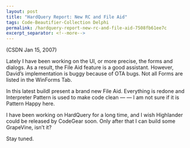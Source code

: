 ```yaml
---
layout: post
title: "HardQuery Report: New RC and File Aid"
tags: Code-Beautifier-Collection Delphi
permalink: /hardquery-report-new-rc-and-file-aid-7508fb61ee7c
excerpt_separator: <!--more-->
---
```

(CSDN Jan 15, 2007)

Lately I have been working on the UI, or more precise, the forms and dialogs. As a result, the File Aid feature is a good assistant. However, David’s implementation is buggy because of OTA bugs. Not all Forms are listed in the WinForms Tab.

In this latest buildI present a brand new File Aid. Everything is redone and Interpreter Pattern is used to make code clean — — I am not sure if it is Pattern Happy here.

I have been working on HardQuery for a long time, and I wish Highlander could be released by CodeGear soon. Only after that I can build some GrapeVine, isn’t it?

Stay tuned.
<!--more-->